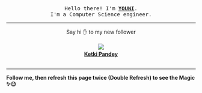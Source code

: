 
<p align='center'>
<samp>
Hello there! I'm <b><a rel='nofollow noopener noreferrer' target='_blank' href='https://github.com/abdelyouni'>YOUNI</a></b>.
<br>I'm a Computer Science engineer.
</samp>
</p>
<hr>
<p align='center'>
<span>Say hi ✋ to my new follower </span></br></br>
<img src='https://avatars3.githubusercontent.com/u/59409021?s=100&amp;v=4'><img src='https://maisonpizza.com/github/abdelyouni/1609927992_img.png' width='1' height='1'><b></br>
<a rel='nofollow noopener noreferrer' target='_blank' href='https://github.com/skywalker-its'>Ketki Pandey</a></b></br></br>
</p>
<hr>
<b>Follow me, then refresh this page twice (Double Refresh) to see the Magic ✨😉</b> 